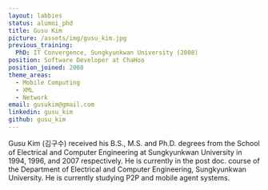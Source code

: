 ```yaml
---
layout: labbies
status: alumni_phd
title: Gusu Kim
picture: /assets/img/gusu_kim.jpg
previous_training:
  PhD: IT Convergence, Sungkyunkwan University (2008)
position: Software Developer at ChaHoo
position_joined: 2008
theme_areas:
  - Mobile Computing
  - XML
  - Network
email: gusukim@gmail.com
linkedin: gusu_kim
github: gusu_kim
---
```


Gusu Kim (김구수) received his B.S., M.S. and Ph.D. degrees from the School of Electrical and Computer Engineering at Sungkyunkwan University in 1994, 1996, and 2007 respectively. He is currently in the post doc. course of the Department of Electrical and Computer Engineering, Sungkyunkwan University. He is currently studying P2P and mobile agent systems. 

 
